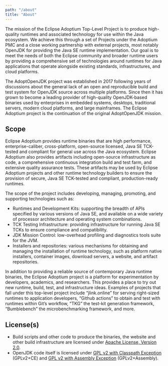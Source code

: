 ```yaml
---
path: "/about"
title: "About"
---
```


The mission of the Eclipse Adoptium Top-Level Project is to produce high-quality runtimes and associated technology for use within the Java ecosystem.  We achieve this through a set of Projects under the Adoptium PMC and a close working partnership with external projects, most notably OpenJDK for providing the Java SE runtime implementation.  Our goal is to meet the needs of both the Eclipse community and broader runtime users by providing a comprehensive set of technologies around runtimes for Java applications that operate alongside existing standards, infrastructures, and cloud platforms.

The AdoptOpenJDK project was established in 2017 following years of discussions about the general lack of an open and reproducible build and test system for OpenJDK source across multiple platforms.  Since then it has grown to become a leading provider of high-quality OpenJDK-based binaries used by enterprises in embedded systems, desktops, traditional servers, modern cloud platforms, and large mainframes.  The Eclipse Adoptium project is the continuation of the original AdoptOpenJDK mission.

## Scope

Eclipse Adoptium provides runtime binaries that are high performance, enterprise-caliber, cross-platform, open-source licensed, Java SE TCK-tested and compliant for general use across the Java ecosystem.  Eclipse Adoptium also provides artifacts including open-source infrastructure as code, a comprehensive continuous integration build and test farm, and extensive quality assurance tests. These artifacts may be used by Eclipse Adoptium projects and other runtime technology builders to ensure the provision of secure, Java SE TCK-tested and compliant, production-ready runtimes.

The scope of the project includes developing, managing, promoting, and supporting technologies such as:

- Runtimes and Development Kits: supporting the breadth of APIs specified by various versions of Java SE, and available on a wide variety of processor architecture and operating system combinations.
- TCK Testing Infrastructure: providing infrastructure for running Java SE TCKs to ensure compliance and compatibility.
- JDK Mission Control: low-overhead profiling and diagnostics tools suite for the JVM.
- Installers and repositories: various mechanisms for obtaining and managing the installation of runtime technology, such as platform native installers, container images, download servers, a website, and artifact repositories.

In addition to providing a reliable source of contemporary Java runtime binaries, the Eclipse Adoptium project is a platform for experimentation by developers, academics, and researchers.  This provides a place to try out new runtime, build, test, and infrastructure ideas.  Examples of projects that fall under this top-level project include “jlink.online” for serving right-sized runtimes to application developers, “Github actions” to obtain and test with runtimes within Git’s workflow, “TKG” the test-kit generation framework, “Bumblebench” the microbenchmarking framework, and more.

## License(s)

- Build scripts and other code to produce the binaries, the website and other build infrastructure are licensed under [Apache License, Version 2.0](https://www.apache.org/licenses/LICENSE-2.0).
- OpenJDK code itself is licensed under [GPL v2 with Classpath Exception](https://openjdk.java.net/legal/gplv2+ce.html) (GPLv2+CE) and [GPL v2 with Assembly Exception](https://openjdk.java.net/legal/assembly-exception.html) (GPLv2+Assembly).